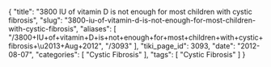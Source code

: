 {
    "title": "3800 IU of vitamin D is not enough for most children with cystic fibrosis",
    "slug": "3800-iu-of-vitamin-d-is-not-enough-for-most-children-with-cystic-fibrosis",
    "aliases": [
        "/3800+IU+of+vitamin+D+is+not+enough+for+most+children+with+cystic+fibrosis+\u2013+Aug+2012",
        "/3093"
    ],
    "tiki_page_id": 3093,
    "date": "2012-08-07",
    "categories": [
        "Cystic Fibrosis"
    ],
    "tags": [
        "Cystic Fibrosis"
    ]
}